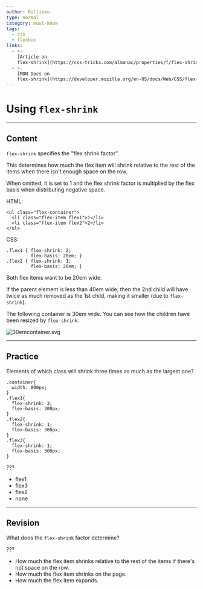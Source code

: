 ```yaml
---
author: Billiexu
type: normal
category: must-know
tags:
  - css
  - flexbox
links:
  - >-
    [Article on
    flex-shrink](https://css-tricks.com/almanac/properties/f/flex-shrink/){article}
  - >-
    [MDN Docs on
    flex-shrink](https://developer.mozilla.org/en-US/docs/Web/CSS/flex-shrink){documentation}
---
```


# Using `flex-shrink`


---

## Content

`flex-shrink` specifies the "flex shrink factor".

This determines how much the flex item will shrink relative to the rest of the items when there isn't enough space on the row.

When omitted, it is set to 1 and the flex shrink factor is multiplied by the flex basis when distributing negative space.

HTML:

```plain-text
<ul class="flex-container">
  <li class="flex-item flex1">1</li>
  <li class="flex-item flex2">2</li>
</ul>

```

CSS:

```plain-text
.flex1 { flex-shrink: 2;
         flex-basis: 20em; }
.flex2 { flex-shrink: 1;
         flex-basis: 20em; }
```

Both flex items want to be 20em wide.

If the parent element is less than 40em wide, then the 2nd child will have twice as much removed as the 1st child, making it smaller (due to `flex-shrink`).

The following container is 30em wide. You can see how the children have been resized by `flex-shrink`:

![30emcontainer.svg](https://img.enkipro.com/caaa05497ad9758e1bb8eaf90af8e405.png)


---

## Practice

Elements of which class will shrink three times as much as the largest one?

```plain-text
.container{
  width: 800px;
}
.flex1{
  flex-shrink: 3;
  flex-basis: 300px;
}
.flex2{
  flex-shrink: 1;
  flex-basis: 300px;
}
.flex3{
  flex-shrink: 1;
  flex-basis: 300px;
}
```

???

- flex1
- flex3
- flex2
- none


---

## Revision

What does the `flex-shrink` factor determine?

???

- How much the flex item shrinks relative to the rest of the items if there's not space on the row.
- How much the flex item shrinks on the page.
- How much the flex item expands.
 

